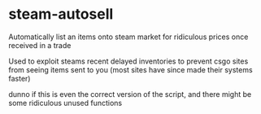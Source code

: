 # steam-autosell
Automatically list an items onto steam market for ridiculous prices once received in a trade

Used to exploit steams recent delayed inventories to prevent csgo sites from seeing items sent to you (most sites have since made their systems faster)

dunno if this is even the correct version of the script, and there might be some ridiculous unused functions
